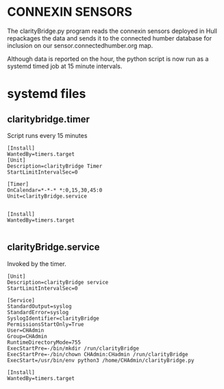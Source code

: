 # CONNEXIN SENSORS

The clarityBridge.py program reads the connexin sensors deployed in Hull repackages the data and sends it to the connected humber database for inclusion on our sensor.connectedhumber.org map.

Although data is reported on the hour, the python script is now run as a systemd timed job at 15 minute intervals. 

# systemd files

## claritybridge.timer

Script runs every 15 minutes

```
[Install]
WantedBy=timers.target
[Unit]
Description=clarityBridge Timer
StartLimitIntervalSec=0

[Timer]
OnCalendar=*-*-* *:0,15,30,45:0
Unit=clarityBridge.service


[Install]
WantedBy=timers.target


```

## clarityBridge.service

Invoked by the timer.

```
[Unit]
Description=clarityBridge service
StartLimitIntervalSec=0

[Service]
StandardOutput=syslog
StandardError=syslog
SyslogIdentifier=clarityBridge
PermissionsStartOnly=True
User=CHAdmin
Group=CHAdmin
RuntimeDirectoryMode=755
ExecStartPre=-/bin/mkdir /run/clarityBridge
ExecStartPre=-/bin/chown CHAdmin:CHadmin /run/clarityBridge
ExecStart=/usr/bin/env python3 /home/CHAdmin/clarityBridge.py

[Install]
WantedBy=timers.target

```

